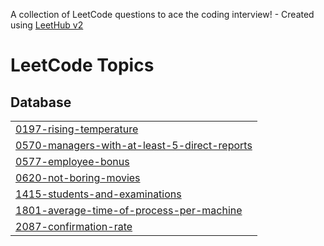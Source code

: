 A collection of LeetCode questions to ace the coding interview! - Created using [LeetHub v2](https://github.com/arunbhardwaj/LeetHub-2.0)
<!---LeetCode Topics Start-->
# LeetCode Topics
## Database
|  |
| ------- |
| [0197-rising-temperature](https://github.com/EmanGhazy-2002/sql-leetcode-problem/tree/master/0197-rising-temperature) |
| [0570-managers-with-at-least-5-direct-reports](https://github.com/EmanGhazy-2002/sql-leetcode-problem/tree/master/0570-managers-with-at-least-5-direct-reports) |
| [0577-employee-bonus](https://github.com/EmanGhazy-2002/sql-leetcode-problem/tree/master/0577-employee-bonus) |
| [0620-not-boring-movies](https://github.com/EmanGhazy-2002/sql-leetcode-problem/tree/master/0620-not-boring-movies) |
| [1415-students-and-examinations](https://github.com/EmanGhazy-2002/sql-leetcode-problem/tree/master/1415-students-and-examinations) |
| [1801-average-time-of-process-per-machine](https://github.com/EmanGhazy-2002/sql-leetcode-problem/tree/master/1801-average-time-of-process-per-machine) |
| [2087-confirmation-rate](https://github.com/EmanGhazy-2002/sql-leetcode-problem/tree/master/2087-confirmation-rate) |
<!---LeetCode Topics End-->